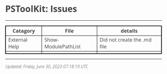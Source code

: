 ﻿<style>
table {
    border-collapse: collapse;
}
table, th, td {
   border: 1px solid black;
}
blockquote {
    border-left: solid blue;
    padding-left: 10px;
}
@import url(http://fonts.googleapis.com/css?family=Open+Sans:300italic,300);
body {
  color: #444;
  font-family: 'Open Sans', Helvetica, sans-serif;
  font-weight: 300;
}
</style>
# PSToolKit: Issues

---

| Catagory      | File                | details                     |
| ------------- | ------------------- | --------------------------- |
| External Help | Show-ModulePathList | Did not create the .md file |
|               |                     |                             |

---

*Updated: Friday, June 30, 2023 07:18:19 UTC*
